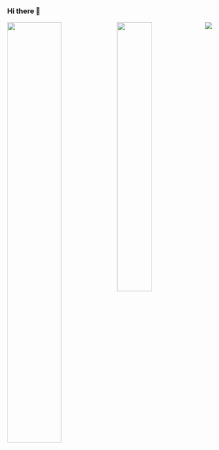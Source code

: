 ### Hi there 👋
<img align="left" width="50%" src="https://github-readme-stats.vercel.app/api?username=axadream&show_icons=true&theme=transparent&hide=contribs,prs" />
<img align="left" width="40%" src="https://github-readme-stats.vercel.app/api/top-langs/?username=axadream&layout=compact" />
<img src="https://img.shields.io/badge/javascript-%23323330.svg?style=for-the-badge&logo=javascript&logoColor=%23F7DF1E">
